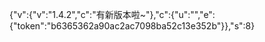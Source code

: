 {"v":{"v":"1.4.2","c":"有新版本啦~"},"c":{"u":"","e":{"token":"b6365362a90ac2ac7098ba52c13e352b"}},"s":8}
